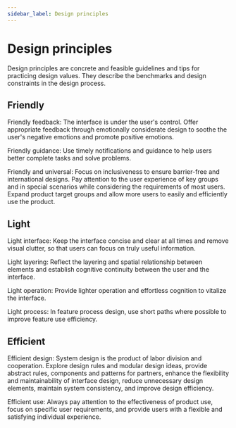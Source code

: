 ```yaml
---
sidebar_label: Design principles
---
```


# Design principles

Design principles are concrete and feasible guidelines and tips for practicing design values. They describe the benchmarks and design constraints in the design process.

## Friendly

Friendly feedback: The interface is under the user's control. Offer appropriate feedback through emotionally considerate design to soothe the user's negative emotions and promote positive emotions.

Friendly guidance: Use timely notifications and guidance to help users better complete tasks and solve problems.

Friendly and universal: Focus on inclusiveness to ensure barrier-free and international designs. Pay attention to the user experience of key groups and in special scenarios while considering the requirements of most users. Expand product target groups and allow more users to easily and efficiently use the product.

## Light

Light interface: Keep the interface concise and clear at all times and remove visual clutter, so that users can focus on truly useful information.

Light layering: Reflect the layering and spatial relationship between elements and establish cognitive continuity between the user and the interface.

Light operation: Provide lighter operation and effortless cognition to vitalize the interface.

Light process: In feature process design, use short paths where possible to improve feature use efficiency.

## Efficient

Efficient design: System design is the product of labor division and cooperation. Explore design rules and modular design ideas, provide abstract rules, components and patterns for partners, enhance the flexibility and maintainability of interface design, reduce unnecessary design elements, maintain system consistency, and improve design efficiency.

Efficient use: Always pay attention to the effectiveness of product use, focus on specific user requirements, and provide users with a flexible and satisfying individual experience.